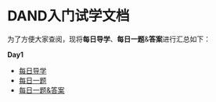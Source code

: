# DAND入门试学文档

为了方便大家查阅，现将**每日导学**、**每日一题**&**答案**进行汇总如下：

**Day1**

- [每日导学](https://github.com/CapAllen/DAND_intro_7/blob/master/Day1%E5%AF%BC%E5%AD%A6-.md)
- [每日一题](https://github.com/CapAllen/DAND_intro_7/blob/master/Day1%E5%AF%BC%E5%AD%A6-.md)
- [每日一题&答案](https://github.com/CapAllen/DAND_intro_7/blob/master/Day1%E6%AF%8F%E6%97%A5%E4%B8%80%E9%A2%98%26%E7%AD%94%E6%A1%88.md)

